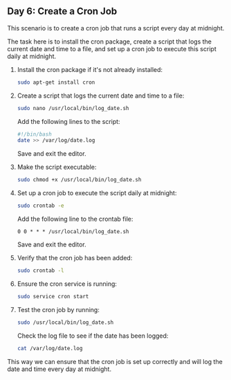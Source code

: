 ## Day 6: Create a Cron Job

This scenario is to create a cron job that runs a script every day at midnight.

The task here is to install the cron package, create a script that logs the current date and time to a file, and set up a cron job to execute this script daily at midnight.

1. Install the cron package if it's not already installed:
   ```bash
   sudo apt-get install cron
   ```

2. Create a script that logs the current date and time to a file:
   ```bash
   sudo nano /usr/local/bin/log_date.sh
   ```
   Add the following lines to the script:
   ```bash
   #!/bin/bash
   date >> /var/log/date.log
   ```
   Save and exit the editor.

3. Make the script executable:
   ```bash
   sudo chmod +x /usr/local/bin/log_date.sh
   ```

4. Set up a cron job to execute the script daily at midnight:
   ```bash
   sudo crontab -e
   ```
   Add the following line to the crontab file:
   ```
   0 0 * * * /usr/local/bin/log_date.sh
   ```
   Save and exit the editor.

5. Verify that the cron job has been added:
   ```bash
   sudo crontab -l
   ```
6. Ensure the cron service is running:
   ```bash
   sudo service cron start
   ```

7. Test the cron job by running:
   ```bash
   sudo /usr/local/bin/log_date.sh
   ```
   Check the log file to see if the date has been logged:
   ```bash
   cat /var/log/date.log
   ```


This way we can ensure that the cron job is set up correctly and will log the date and time every day at midnight.